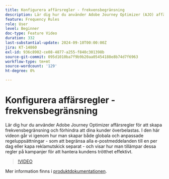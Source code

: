 ```yaml
---
title: Konfigurera affärsregler - frekvensbegränsning
description: Lär dig hur du använder Adobe Journey Optimizer (AJO) affärsregler för att skapa frekvensbegränsning och förhindra att dina kunder överbelastas. I den här videon går vi igenom hur man skapar både globala och anpassade regeluppsättningar - som att begränsa alla e-postmeddelanden till en per dag eller kapa reklamutskick separat - och visar hur man tillämpar dessa regler på kampanjer för att hantera kundens trötthet effektivt.
feature: Frequency Rules
role: User
level: Beginner
doc-type: Feature Video
duration: 332
last-substantial-update: 2024-09-10T00:00:00Z
jira: KT-14860
exl-id: 936c8902-ce08-4877-a255-f840c301398b
source-git-commit: 095d1010ba7f9b9b20aa05454188e8b74d7f6963
workflow-type: tm+mt
source-wordcount: '129'
ht-degree: 0%

---
```


# Konfigurera affärsregler - frekvensbegränsning

Lär dig hur du använder Adobe Journey Optimizer affärsregler för att skapa frekvensbegränsning och förhindra att dina kunder överbelastas. I den här videon går vi igenom hur man skapar både globala och anpassade regeluppsättningar - som att begränsa alla e-postmeddelanden till en per dag eller kapa reklamutskick separat - och visar hur man tillämpar dessa regler på kampanjer för att hantera kundens trötthet effektivt.

>[!VIDEO](https://video.tv.adobe.com/v/3433395/?learn=on)

Mer information finns i [produktdokumentationen](https://experienceleague.adobe.com/sv/docs/journey-optimizer/using/configuration/frequency-rules).
